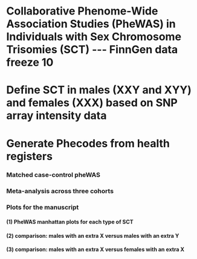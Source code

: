 # Collaborative Phenome-Wide Association Studies (PheWAS) in Individuals with Sex Chromosome Trisomies (SCT) --- FinnGen data freeze 10

# Define SCT in males (XXY and XYY) and females (XXX) based on SNP array intensity data



# Generate Phecodes from health registers


### Matched case-control pheWAS


### Meta-analysis across three cohorts


### Plots for the manuscript
#### (1) PheWAS manhattan plots for each type of SCT
#### (2) comparison: males with an extra X versus males with an extra Y 
#### (3) comparison: males with an extra X versus females with an extra X 

